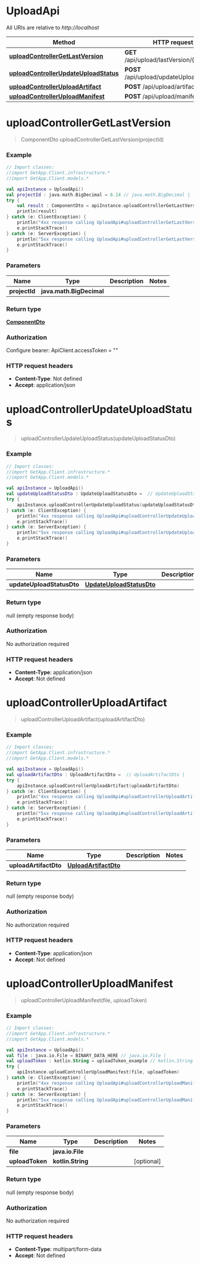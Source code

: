 # UploadApi

All URIs are relative to *http://localhost*

Method | HTTP request | Description
------------- | ------------- | -------------
[**uploadControllerGetLastVersion**](UploadApi.md#uploadControllerGetLastVersion) | **GET** /api/upload/lastVersion/{projectId} | 
[**uploadControllerUpdateUploadStatus**](UploadApi.md#uploadControllerUpdateUploadStatus) | **POST** /api/upload/updateUploadStatus | 
[**uploadControllerUploadArtifact**](UploadApi.md#uploadControllerUploadArtifact) | **POST** /api/upload/artifact | 
[**uploadControllerUploadManifest**](UploadApi.md#uploadControllerUploadManifest) | **POST** /api/upload/manifest | 


<a id="uploadControllerGetLastVersion"></a>
# **uploadControllerGetLastVersion**
> ComponentDto uploadControllerGetLastVersion(projectId)



### Example
```kotlin
// Import classes:
//import GetApp.Client.infrastructure.*
//import GetApp.Client.models.*

val apiInstance = UploadApi()
val projectId : java.math.BigDecimal = 8.14 // java.math.BigDecimal | 
try {
    val result : ComponentDto = apiInstance.uploadControllerGetLastVersion(projectId)
    println(result)
} catch (e: ClientException) {
    println("4xx response calling UploadApi#uploadControllerGetLastVersion")
    e.printStackTrace()
} catch (e: ServerException) {
    println("5xx response calling UploadApi#uploadControllerGetLastVersion")
    e.printStackTrace()
}
```

### Parameters

Name | Type | Description  | Notes
------------- | ------------- | ------------- | -------------
 **projectId** | **java.math.BigDecimal**|  |

### Return type

[**ComponentDto**](ComponentDto.md)

### Authorization


Configure bearer:
    ApiClient.accessToken = ""

### HTTP request headers

 - **Content-Type**: Not defined
 - **Accept**: application/json

<a id="uploadControllerUpdateUploadStatus"></a>
# **uploadControllerUpdateUploadStatus**
> uploadControllerUpdateUploadStatus(updateUploadStatusDto)



### Example
```kotlin
// Import classes:
//import GetApp.Client.infrastructure.*
//import GetApp.Client.models.*

val apiInstance = UploadApi()
val updateUploadStatusDto : UpdateUploadStatusDto =  // UpdateUploadStatusDto | 
try {
    apiInstance.uploadControllerUpdateUploadStatus(updateUploadStatusDto)
} catch (e: ClientException) {
    println("4xx response calling UploadApi#uploadControllerUpdateUploadStatus")
    e.printStackTrace()
} catch (e: ServerException) {
    println("5xx response calling UploadApi#uploadControllerUpdateUploadStatus")
    e.printStackTrace()
}
```

### Parameters

Name | Type | Description  | Notes
------------- | ------------- | ------------- | -------------
 **updateUploadStatusDto** | [**UpdateUploadStatusDto**](UpdateUploadStatusDto.md)|  |

### Return type

null (empty response body)

### Authorization

No authorization required

### HTTP request headers

 - **Content-Type**: application/json
 - **Accept**: Not defined

<a id="uploadControllerUploadArtifact"></a>
# **uploadControllerUploadArtifact**
> uploadControllerUploadArtifact(uploadArtifactDto)



### Example
```kotlin
// Import classes:
//import GetApp.Client.infrastructure.*
//import GetApp.Client.models.*

val apiInstance = UploadApi()
val uploadArtifactDto : UploadArtifactDto =  // UploadArtifactDto | 
try {
    apiInstance.uploadControllerUploadArtifact(uploadArtifactDto)
} catch (e: ClientException) {
    println("4xx response calling UploadApi#uploadControllerUploadArtifact")
    e.printStackTrace()
} catch (e: ServerException) {
    println("5xx response calling UploadApi#uploadControllerUploadArtifact")
    e.printStackTrace()
}
```

### Parameters

Name | Type | Description  | Notes
------------- | ------------- | ------------- | -------------
 **uploadArtifactDto** | [**UploadArtifactDto**](UploadArtifactDto.md)|  |

### Return type

null (empty response body)

### Authorization

No authorization required

### HTTP request headers

 - **Content-Type**: application/json
 - **Accept**: Not defined

<a id="uploadControllerUploadManifest"></a>
# **uploadControllerUploadManifest**
> uploadControllerUploadManifest(file, uploadToken)



### Example
```kotlin
// Import classes:
//import GetApp.Client.infrastructure.*
//import GetApp.Client.models.*

val apiInstance = UploadApi()
val file : java.io.File = BINARY_DATA_HERE // java.io.File | 
val uploadToken : kotlin.String = uploadToken_example // kotlin.String | 
try {
    apiInstance.uploadControllerUploadManifest(file, uploadToken)
} catch (e: ClientException) {
    println("4xx response calling UploadApi#uploadControllerUploadManifest")
    e.printStackTrace()
} catch (e: ServerException) {
    println("5xx response calling UploadApi#uploadControllerUploadManifest")
    e.printStackTrace()
}
```

### Parameters

Name | Type | Description  | Notes
------------- | ------------- | ------------- | -------------
 **file** | **java.io.File**|  |
 **uploadToken** | **kotlin.String**|  | [optional]

### Return type

null (empty response body)

### Authorization

No authorization required

### HTTP request headers

 - **Content-Type**: multipart/form-data
 - **Accept**: Not defined

